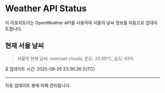 
# Weather API Status

이 리포지토리는 OpenWeather API를 사용하여 서울의 날씨 정보를 자동으로 업데이트합니다.

## 현재 서울 날씨
> 서울의 현재 날씨: overcast clouds, 온도: 20.95°C, 습도: 83%

⏳ 업데이트 시간: 2025-09-26 23:36:26 (UTC)

---
자동 업데이트 봇에 의해 관리됩니다.
